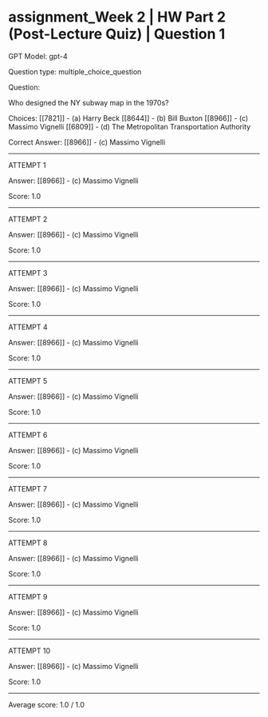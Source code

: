 # assignment_Week 2 | HW Part 2 (Post-Lecture Quiz) | Question 1

GPT Model: gpt-4

Question type: multiple_choice_question

Question:
<div><p>Who designed the NY subway map in the 1970s?</p></div>

Choices:
[[7821]] - (a) Harry Beck
[[8644]] - (b) Bill Buxton
[[8966]] - (c) Massimo Vignelli
[[6809]] - (d) The Metropolitan Transportation Authority

Correct Answer:
[[8966]] - (c) Massimo Vignelli

****************************************

ATTEMPT 1

Answer: 
[[8966]] - (c) Massimo Vignelli

Score: 1.0

--------------------

ATTEMPT 2

Answer: 
[[8966]] - (c) Massimo Vignelli

Score: 1.0

--------------------

ATTEMPT 3

Answer: 
[[8966]] - (c) Massimo Vignelli

Score: 1.0

--------------------

ATTEMPT 4

Answer: 
[[8966]] - (c) Massimo Vignelli

Score: 1.0

--------------------

ATTEMPT 5

Answer: 
[[8966]] - (c) Massimo Vignelli

Score: 1.0

--------------------

ATTEMPT 6

Answer: 
[[8966]] - (c) Massimo Vignelli

Score: 1.0

--------------------

ATTEMPT 7

Answer: 
[[8966]] - (c) Massimo Vignelli

Score: 1.0

--------------------

ATTEMPT 8

Answer: 
[[8966]] - (c) Massimo Vignelli

Score: 1.0

--------------------

ATTEMPT 9

Answer:
[[8966]] - (c) Massimo Vignelli

Score: 1.0

--------------------

ATTEMPT 10

Answer: 
[[8966]] - (c) Massimo Vignelli

Score: 1.0

--------------------

Average score: 1.0 / 1.0
